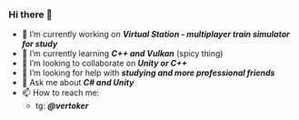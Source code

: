 ### Hi there 👋

- 🔭 I’m currently working on _**Virtual Station - multiplayer train simulator for study**_
- 🌱 I’m currently learning _**C++ and Vulkan**_ (spicy thing)
- 👯 I’m looking to collaborate on _**Unity or C++**_
- 🤔 I’m looking for help with _**studying and more professional friends**_
- 💬 Ask me about _**C# and Unity**_
- 📫 How to reach me:
  - tg: _**@vertoker**_

<!--
**vertoker/vertoker** is a ✨ _special_ ✨ repository because its `README.md` (this file) appears on your GitHub profile.

Here are some ideas to get you started:

- 🔭 I’m currently working on ...
- 🌱 I’m currently learning ...
- 👯 I’m looking to collaborate on ...
- 🤔 I’m looking for help with ...
- 💬 Ask me about ...
- 📫 How to reach me: ...
- 😄 Pronouns: ...
- ⚡ Fun fact: ...
-->
